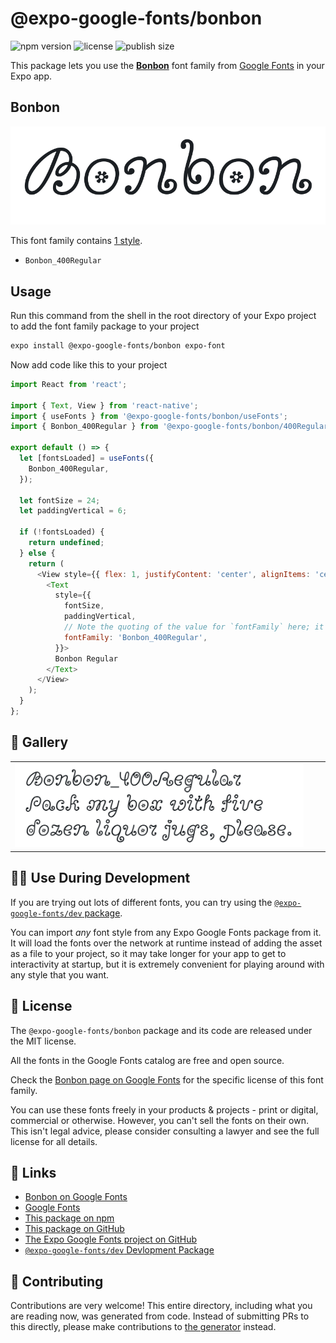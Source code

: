 # @expo-google-fonts/bonbon

![npm version](https://flat.badgen.net/npm/v/@expo-google-fonts/bonbon)
![license](https://flat.badgen.net/github/license/expo/google-fonts)
![publish size](https://flat.badgen.net/packagephobia/install/@expo-google-fonts/bonbon)

This package lets you use the [**Bonbon**](https://fonts.google.com/specimen/Bonbon) font family from [Google Fonts](https://fonts.google.com/) in your Expo app.

## Bonbon

![Bonbon](./font-family.png)

This font family contains [1 style](#-gallery).

- `Bonbon_400Regular`

## Usage

Run this command from the shell in the root directory of your Expo project to add the font family package to your project
```sh
expo install @expo-google-fonts/bonbon expo-font
```

Now add code like this to your project
```js
import React from 'react';

import { Text, View } from 'react-native';
import { useFonts } from '@expo-google-fonts/bonbon/useFonts';
import { Bonbon_400Regular } from '@expo-google-fonts/bonbon/400Regular';

export default () => {
  let [fontsLoaded] = useFonts({
    Bonbon_400Regular,
  });

  let fontSize = 24;
  let paddingVertical = 6;

  if (!fontsLoaded) {
    return undefined;
  } else {
    return (
      <View style={{ flex: 1, justifyContent: 'center', alignItems: 'center' }}>
        <Text
          style={{
            fontSize,
            paddingVertical,
            // Note the quoting of the value for `fontFamily` here; it expects a string!
            fontFamily: 'Bonbon_400Regular',
          }}>
          Bonbon Regular
        </Text>
      </View>
    );
  }
};

```

## 🔡 Gallery


||||
|-|-|-|
|![Bonbon_400Regular](./Bonbon_400Regular.ttf.png)||||


## 👩‍💻 Use During Development

If you are trying out lots of different fonts, you can try using the [`@expo-google-fonts/dev` package](https://github.com/expo/google-fonts/tree/master/font-packages/dev#readme).

You can import *any* font style from any Expo Google Fonts package from it. It will load the fonts
over the network at runtime instead of adding the asset as a file to your project, so it may take longer
for your app to get to interactivity at startup, but it is extremely convenient
for playing around with any style that you want.

## 📖 License

The `@expo-google-fonts/bonbon` package and its code are released under the MIT license.

All the fonts in the Google Fonts catalog are free and open source.

Check the [Bonbon page on Google Fonts](https://fonts.google.com/specimen/Bonbon) for the specific license of this font family.

You can use these fonts freely in your products & projects - print or digital, commercial or otherwise. However, you can't sell the fonts on their own. This isn't legal advice, please consider consulting a lawyer and see the full license for all details.

## 🔗 Links

- [Bonbon on Google Fonts](https://fonts.google.com/specimen/Bonbon)
- [Google Fonts](https://fonts.google.com/)
- [This package on npm](https://www.npmjs.com/package/@expo-google-fonts/bonbon)
- [This package on GitHub](https://github.com/expo/google-fonts/tree/master/font-packages/bonbon)
- [The Expo Google Fonts project on GitHub](https://github.com/expo/google-fonts)
- [`@expo-google-fonts/dev` Devlopment Package](https://github.com/expo/google-fonts/tree/master/font-packages/dev)

## 🤝 Contributing

Contributions are very welcome! This entire directory, including what you are reading now, was generated from code. Instead of submitting PRs to this directly, please make contributions to [the generator](https://github.com/expo/google-fonts/tree/master/packages/generator) instead.
